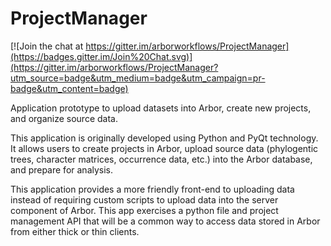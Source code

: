 ProjectManager
==============

[![Join the chat at https://gitter.im/arborworkflows/ProjectManager](https://badges.gitter.im/Join%20Chat.svg)](https://gitter.im/arborworkflows/ProjectManager?utm_source=badge&utm_medium=badge&utm_campaign=pr-badge&utm_content=badge)

Application prototype to upload datasets into Arbor, create new projects, and organize source data.

This application is originally developed using Python and PyQt technology. It allows users to create 
projects in Arbor, upload source data (phylogentic trees, character matrices, occurrence 
data, etc.) into the Arbor database, and prepare for analysis. 

This application provides a more friendly front-end to uploading data instead of requiring custom scripts to upload data into the server component of Arbor.   This app exercises a python file and project management API that will be a common way to access data stored in Arbor from either thick or thin clients.  




